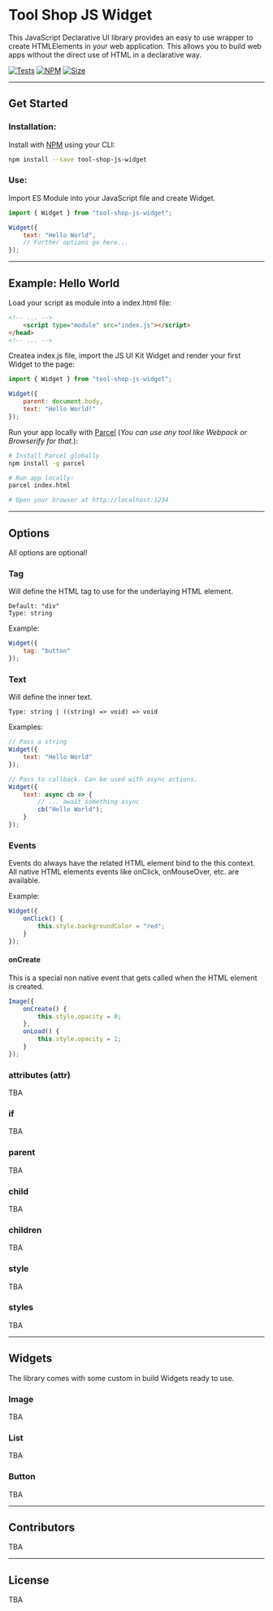 # Tool Shop JS Widget

This JavaScript Declarative UI library provides an easy to use wrapper to create HTMLElements in your web application. This allows you to build web apps without the direct use of HTML in a declarative way.

[![Tests](https://github.com/dobschal/tool-shop-js-widget/actions/workflows/unit-test.yml/badge.svg)](https://github.com/dobschal/tool-shop-js-widget/actions/workflows/unit-test.yml)
[![NPM](https://img.shields.io/npm/v/tool-shop-js-widget)](https://www.npmjs.com/package/tool-shop-js-widget)
[![Size](https://img.shields.io/bundlephobia/min/tool-shop-js-widget?style=plastic)](https://img.shields.io/bundlephobia/min/tool-shop-js-widget?style=plastic)

<hr />

## Get Started

### Installation:

Install with [NPM](https://nodejs.dev/en/) using your CLI:
```bash
npm install --save tool-shop-js-widget
```

### Use:
Import ES Module into your JavaScript file and create Widget.
```javascript
import { Widget } from "tool-shop-js-widget";

Widget({
    text: "Hello World",
    // Further options go here...
});
```
<hr />

## Example: Hello World
Load your script as module into a index.html file:
```html
<!-- ... -->
    <script type="module" src="index.js"></script>
</head>
<!-- ... -->
```

Createa index.js file, import the JS UI Kit Widget and render your first Widget to the page:
```javascript
import { Widget } from "tool-shop-js-widget";

Widget({
    parent: document.body,
    text: "Hello World!" 
});
```

Run your app locally with [Parcel](https://parceljs.org) (*You can use any tool like Webpack or Browserify for that.*):
```bash
# Install Parcel globally
npm install -g parcel

# Run app locally:
parcel index.html

# Open your browser at http://localhost:1234
```
<hr />

## Options
All options are optional!

### Tag
Will define the HTML tag to use for the underlaying HTML element. 
```
Default: "div"
Type: string
```
Example:
```javascript
Widget({
    tag: "button"
});
```

### Text
Will define the inner text. 
```
Type: string | ((string) => void) => void
```
Examples:
```javascript
// Pass a string
Widget({
    text: "Hello World"
});

// Pass to callback. Can be used with async actions.
Widget({
    text: async cb => {
        // ... await something async
        cb("Hello World");
    }
});
```

### Events
Events do always have the related HTML element bind to the this context.
All native HTML elements events like onClick, onMouseOver, etc. are available.

Example:
```javascript
Widget({
    onClick() {
        this.style.backgroundColor = "red";
    }
});
```

#### onCreate
This is a special non native event that gets called when the HTML element is created.
```javascript
Image({
    onCreate() {
        this.style.opacity = 0;
    },
    onLoad() {
        this.style.opacity = 1;
    }
});
```

### attributes (attr)

TBA

### if

TBA

### parent

TBA

### child

TBA

### children

TBA

### style

TBA

### styles

TBA

<hr />

## Widgets
The library comes with some custom in build Widgets ready to use.

### Image

TBA

### List

TBA

### Button

TBA

<hr />

## Contributors

TBA

<hr />

## License

TBA